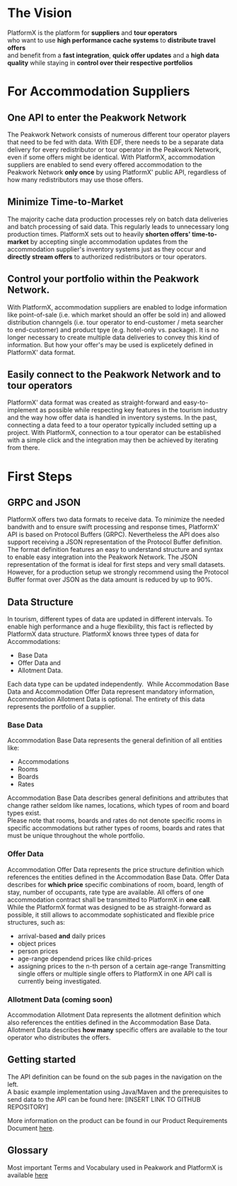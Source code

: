  
# The Vision  
PlatformX is the platform for **suppliers** and **tour operators**  
who want to use **high performance cache systems** to **distribute travel offers**  
and benefit from a **fast integration**, **quick offer updates** and a **high data quality** 
while staying in **control over their respective portfolios**  

# For Accommodation Suppliers
## One API to enter the Peakwork Network
The Peakwork Network consists of numerous different tour operator players that need to be fed with data. With EDF, there needs to be a separate data delivery for every redistributor or tour operator in the Peakwork Network, even if some offers might be identical. 
With PlatformX, accommodation suppliers are enabled to send every offered accommodation to the Peakwork Network **only once** by using PlatformX' public API, regardless of how many redistributors may use those offers.

## Minimize Time-to-Market
The majority cache data production processes rely on batch data deliveries and batch processing of said data. This regularly leads to unnecessary long production times. 
PlatformX sets out to heavily **shorten offers' time-to-market** by accepting single accommodation updates from the accommodation supplier's inventory systems just as they occur and **directly stream offers** to authorized redistributors or tour operators.

## Control your portfolio within the Peakwork Network.
With PlatformX, accommodation suppliers are enabled to lodge information like point-of-sale (i.e. which market should an offer be sold in) and allowed distribution channgels (i.e. tour operator to end-customer / meta searcher to end-customer) and product tpye (e.g. hotel-only vs. package). It is no longer necessary to create multiple data deliveries to convey this kind of information. But how your offer's may be used is explicetely defined in PlatformX' data format.

## Easily connect to the Peakwork Network and to tour operators
PlatformX' data format was created as straight-forward and easy-to-implement as possible while respecting key features in the tourism industry and the way how offer data is handled in inventory systems.
In the past, connecting a data feed to a tour operator typically included setting up a project. With PlatformX, connection to a tour operator can be established with a simple click and the integration may then be achieved by iterating from there.

# First Steps
## GRPC and JSON  
PlatformX offers two data formats to receive data. To minimize the needed bandwith and to ensure swift processing and response times, PlatformX' API is based on Protocol Buffers (GRPC). Nevertheless the API does also support receiving a JSON representation of the Protocol Buffer definition.
The format definition features an easy to understand structure and syntax to enable easy integration into the Peakwork Network.
The JSON representation of the format is ideal for first steps and very small datasets. However, for a production setup we strongly recommend using the Protocol Buffer format over JSON as the data amount is  reduced by up to 90%.
​
## Data Structure  ​
In tourism, different types of data are updated in different intervals. To enable high performance and a huge flexibility, this fact is reflected by PlatformX data structure.
PlatformX knows three types of data for Accommodations: 
* Base Data 
* Offer Data and 
* Allotment Data.

Each data type can be updated independently. 
​
While Accommodation Base Data and Accommodation Offer Data represent mandatory information, Accommodation Allotment Data is optional. The entirety of this data represents the portfolio of a supplier.
​
### Base Data  
Accommodation Base Data represents the general definition of all entities like:
* Accommodations
* Rooms
* Boards
* Rates

Accommodation Base Data describes general definitions and attributes that change rather seldom like names, locations, which types of room and board types exist.  
Please note that rooms, boards and rates do not denote specific rooms in specific accommodations but rather types of rooms, boards and rates that must be unique throughout the whole portfolio.
​
### Offer Data  
Accommodation Offer Data represents the price structure definition which references the entities defined in the Accommodation Base Data.
Offer Data describes for **which price** specific combinations of room, board, length of stay, number of occupants, rate type are available.
All offers of one accommodation contract shall be transmitted to PlatformX in **one call**. 
​
While the PlatformX format was designed to be as straight-forward as possible, it still allows to accommodate sophisticated and flexible price structures, such as:
* arrival-based **and** daily prices
* object prices
* person prices 
* age-range dependend prices like child-prices 
* assigning prices to the n-th person of a certain age-range 
​
Transmitting single offers or multiple single offers to PlatformX in one API call is currently being investigated.
​
### Allotment Data (coming soon)  
Accommodation Allotment Data represents the allotment definition which also references the entities defined in the Accommodation Base Data.
Allotment Data describes **how many** specific offers are available to the tour operator who distributes the offers.
​
## Getting started  
The API definition can be found on the sub pages in the navigation on the left.  
A basic example implementation using Java/Maven and the prerequisites to send data to the API can be found here: [INSERT LINK TO GITHUB REPOSITORY]​


More information on the product can be found in our Product Requirements Document [here](https://peakwork.sharepoint.com/:w:/r/sites/PO-Group/_layouts/15/Doc.aspx?sourcedoc=%7B0A1B5DC7-A427-4AAC-A2BC-0053737B3A51%7D&file=PX-PRD_current.docx&wdLOR=c21470D96%2d6DF8%2d40F8%2d8B2C%2dA173571AF21F&action=default&mobileredirect=true).

## Glossary

Most important Terms and Vocabulary used in Peakwork and PlatformX is available [here](https://confluence.peakwork.lan/display/PX/Glossary)